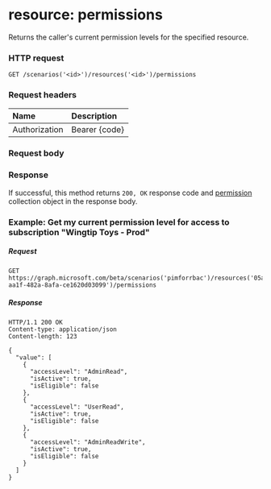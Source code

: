 # resource: permissions
Returns the caller's current permission levels for the specified resource.

### HTTP request
```http
GET /scenarios('<id>')/resources('<id>')/permissions
```
### Request headers
| Name       | Description|
|:---------------|:----------|
| Authorization  | Bearer {code}|

### Request body

### Response
If successful, this method returns `200, OK` response code and [permission](../resources/permission.md) collection object in the response body.

### Example: Get my current permission level for access to subscription "Wingtip Toys - Prod"
##### Request
```http
GET https://graph.microsoft.com/beta/scenarios('pimforrbac')/resources('05a02078-aa1f-482a-8afa-ce1620d03099')/permissions
```

##### Response

```http
HTTP/1.1 200 OK
Content-type: application/json
Content-length: 123

{
  "value": [
    {
      "accessLevel": "AdminRead",
      "isActive": true,
      "isEligible": false
    },
    {
      "accessLevel": "UserRead",
      "isActive": true,
      "isEligible": false
    },
    {
      "accessLevel": "AdminReadWrite",
      "isActive": true,
      "isEligible": false
    }
  ]
}
```